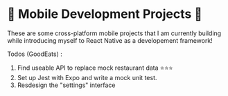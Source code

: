 # 📱 Mobile Development Projects 📱

These are some cross-platform mobile projects that I am currently building while introducing myself to React Native as a developement framework!

Todos (GoodEats) :

1. Find useable API to replace mock restaurant data ⭐⭐⭐
2. Set up Jest with Expo and write a mock unit test.
3. Resdesign the "settings" interface
